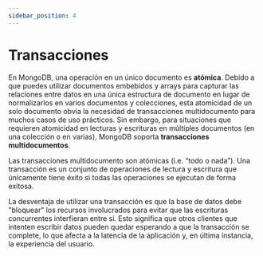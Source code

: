 ```yaml
---
sidebar_position: 4
---
```


# Transacciones

En MongoDB, una operación en un único documento es **atómica**. Debido a que puedes utilizar documentos embebidos y arrays para capturar las relaciones entre datos en una única estructura de documento en lugar de normalizarlos en varios documentos y colecciones, esta atomicidad de un solo documento obvia la necesidad de transacciones multidocumento para muchos casos de uso prácticos. Sin embargo, para situaciones que requieren atomicidad en lecturas y escrituras en múltiples documentos (en una colección o en varias), MongoDB soporta **transacciones multidocumentos**.

Las transacciones multidocumento son atómicas (i.e. “todo o nada”). Una transacción es un conjunto de operaciones de lectura y escritura que únicamente tiene éxito si todas las operaciones se ejecutan de forma exitosa.

La desventaja de utilizar una transacción es que la base de datos debe "bloquear" los recursos involucrados para evitar que las escrituras concurrentes interfieran entre sí. Esto significa que otros clientes que intenten escribir datos pueden quedar esperando a que la transacción se complete, lo que afecta a la latencia de la aplicación y, en última instancia, la experiencia del usuario.
